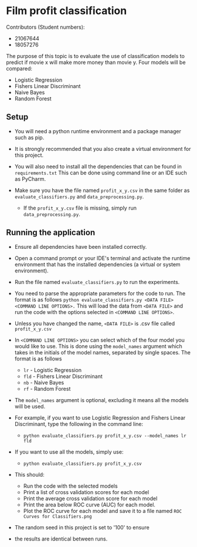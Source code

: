 # Film profit classification
Contributors (Student numbers):

* 21067644
* 18057276

The purpose of this topic is to evaluate the use of 
classification models to predict if movie x will
make more money than movie y. Four models will be compared:

* Logistic Regression
* Fishers Linear Discriminant
* Naive Bayes
* Random Forest

## Setup
* You will need a python runtime environment and a package manager such as pip.
* It is strongly recommended that you also
create a virtual environment for this project.

* You will also need to install all the dependencies that can be found in `requirements.txt`
This can be done using command line or an IDE such as PyCharm.

* Make sure you have the file named `profit_x_y.csv` in the same folder as 
  `evaluate_classifiers.py` and `data_preprocessing.py`.
  * If the `profit_x_y.csv` file is missing, simply run `data_preprocessing.py`.


## Running the application

* Ensure all dependencies have been installed correctly.
* Open a command prompt or your IDE's terminal and activate the runtime
environment that has the installed dependencies (a virtual or system environment).

* Run the file named `evaluate_classifiers.py` to run the experiments.
* You need to parse the appropriate parameters for the code to run.
The format is as follows `python evaluate_classifiers.py <DATA FILE> <COMMAND LINE OPTIONS>.`
This will load the data from `<DATA FILE>` and run the code with
the options selected in `<COMMAND LINE OPTIONS>`.
* Unless you have changed the name, `<DATA FILE>` is .csv file called `profit_x_y.csv`
* In `<COMMAND LINE OPTIONS>` you can select which of the four model you would like to use.
This is done using the `model_names` argument which takes in the initials of the model names,
separated by single spaces. The format is as follows
  * `lr` - Logistic Regression
  * `fld` - Fishers Linear Discriminant
  * `nb` - Naive Bayes
  * `rf` - Random Forest
* The `model_names` argument is optional, excluding it means
all the models will be used.

* For example, if you want to use Logistic Regression 
 and Fishers Linear Discriminant, type the following in the command line:
  * `python evaluate_classifiers.py profit_x_y.csv --model_names lr fld`
* If you want to use all the models, simply use:
  * `python evaluate_classifiers.py profit_x_y.csv`
  
* This should:
  * Run the code with the selected models
  * Print a list of cross validation scores for each model
  * Print the average cross validation score for each model
  * Print the area below ROC curve (AUC) for each model.
  * Plot the ROC curve for each model and save it to a file named `ROC Curves for Classifiers.png`


* The random seed in this project is set to '100' to ensure 
* the results are identical between runs.

